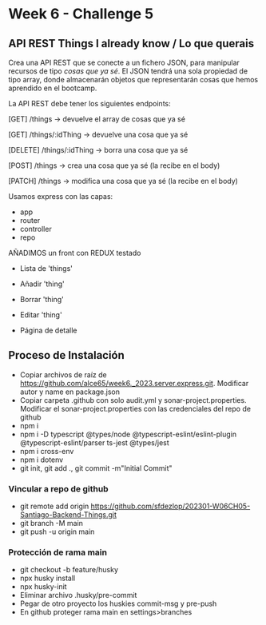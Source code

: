 # Week 6 - Challenge 5

## API REST Things I already know / Lo que querais

Crea una API REST que se conecte a un fichero JSON, para manipular recursos de tipo _cosas que ya sé_. El JSON tendrá una sola propiedad de tipo array, donde almacenarán objetos que representarán cosas que hemos aprendido en el bootcamp.

La API REST debe tener los siguientes endpoints:

[GET] /things -> devuelve el array de cosas que ya sé

[GET] /things/:idThing -> devuelve una cosa que ya sé

[DELETE] /things/:idThing -> borra una cosa que ya sé

[POST] /things -> crea una cosa que ya sé (la recibe en el body)

[PATCH] /things -> modifica una cosa que ya sé (la recibe en el body)

Usamos express con las capas:

- app
- router
- controller
- repo

AÑADIMOS un front con REDUX testado

- Lista de 'things'
- Añadir 'thing'
- Borrar 'thing'
- Editar 'thing'

- Página de detalle

## Proceso de Instalación

- Copiar archivos de raíz de https://github.com/alce65/week6._2023.server.express.git. Modificar autor y name en package.json
- Copiar carpeta .github con solo audit.yml y sonar-project.properties. Modificar el sonar-project.properties con las credenciales del repo de github
- npm i
- npm i -D typescript @types/node @typescript-eslint/eslint-plugin @typescript-eslint/parser ts-jest @types/jest
- npm i cross-env
- npm i dotenv
- git init, git add ., git commit -m"Initial Commit"

### Vincular a repo de github

- git remote add origin https://github.com/sfdezlop/202301-W06CH05-Santiago-Backend-Things.git
- git branch -M main
- git push -u origin main

### Protección de rama main

- git checkout -b feature/husky
- npx husky install
- npx husky-init
- Eliminar archivo .husky/pre-commit
- Pegar de otro proyecto los huskies commit-msg y pre-push
- En github proteger rama main en settings>branches
